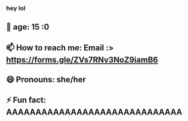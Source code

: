### hey lol 



## 💟 age: 15 :0
## 📫 How to reach me: Email :> https://forms.gle/ZVs7RNv3NoZ9iamB6
## 😄 Pronouns: she/her
## ⚡ Fun fact: AAAAAAAAAAAAAAAAAAAAAAAAAAAAAA
